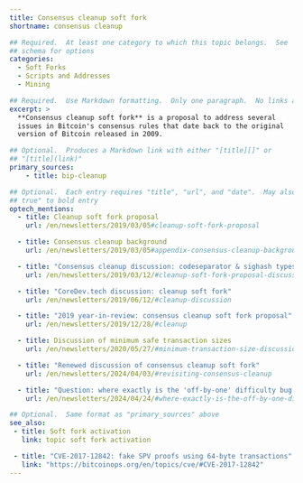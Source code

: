 ```yaml
---
title: Consensus cleanup soft fork
shortname: consensus cleanup

## Required.  At least one category to which this topic belongs.  See
## schema for options
categories:
  - Soft Forks
  - Scripts and Addresses
  - Mining

## Required.  Use Markdown formatting.  Only one paragraph.  No links allowed.
excerpt: >
  **Consensus cleanup soft fork** is a proposal to address several
  issues in Bitcoin's consensus rules that date back to the original
  version of Bitcoin released in 2009.

## Optional.  Produces a Markdown link with either "[title][]" or
## "[title](link)"
primary_sources:
    - title: bip-cleanup

## Optional.  Each entry requires "title", "url", and "date".  May also use "feature:
## true" to bold entry
optech_mentions:
  - title: Cleanup soft fork proposal
    url: /en/newsletters/2019/03/05#cleanup-soft-fork-proposal

  - title: Consensus cleanup background
    url: /en/newsletters/2019/03/05#appendix-consensus-cleanup-background

  - title: "Consensus cleanup discussion: codeseparator & sighash types"
    url: /en/newsletters/2019/03/12/#cleanup-soft-fork-proposal-discussion

  - title: "CoreDev.tech discussion: cleanup soft fork"
    url: /en/newsletters/2019/06/12/#cleanup-discussion

  - title: "2019 year-in-review: consensus cleanup soft fork proposal"
    url: /en/newsletters/2019/12/28/#cleanup

  - title: Discussion of minimum safe transaction sizes
    url: /en/newsletters/2020/05/27/#minimum-transaction-size-discussion

  - title: "Renewed discussion of consensus cleanup soft fork"
    url: /en/newsletters/2024/04/03/#revisiting-consensus-cleanup

  - title: "Question: where exactly is the 'off-by-one' difficulty bug and how does it relate to time warp?"
    url: /en/newsletters/2024/04/24/#where-exactly-is-the-off-by-one-difficulty-bug

## Optional.  Same format as "primary_sources" above
see_also:
 - title: Soft fork activation
   link: topic soft fork activation

 - title: "CVE-2017-12842: fake SPV proofs using 64-byte transactions"
   link: "https://bitcoinops.org/en/topics/cve/#CVE-2017-12842"
---
```

